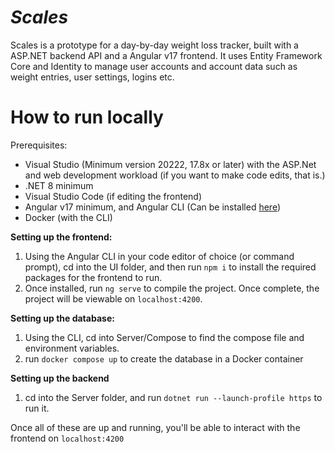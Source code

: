 # *Scales*

Scales is a prototype for a day-by-day weight loss tracker, built with a ASP.NET backend API and a Angular v17 frontend. It uses Entity Framework Core and Identity to manage user accounts and account data such as weight entries, user settings, logins etc.

# How to run locally
Prerequisites:
- Visual Studio (Minimum version 20222, 17.8x or later) with the ASP.Net and web development workload (if you want to make code edits, that is.)
- .NET 8 minimum
- Visual Studio Code (if editing the frontend)
- Angular v17 minimum, and Angular CLI (Can be installed [here](https://angular.io/guide/setup-local))
- Docker (with the CLI)

**Setting up the frontend:**
1. Using the Angular CLI in your code editor of choice (or command prompt), cd into the UI folder, and then run ``npm i`` to install the required packages for the frontend to run.
2. Once installed, run ``ng serve`` to compile the project. Once complete, the project will be viewable on ``localhost:4200``.

**Setting up the database:**
1. Using the CLI, cd into Server/Compose to find the compose file and environment variables.
2. run ``docker compose up`` to create the database in a Docker container

**Setting up the backend**
1. cd into the Server folder, and run ``dotnet run --launch-profile https`` to run it.

Once all of these are up and running, you'll be able to interact with the frontend on ``localhost:4200``